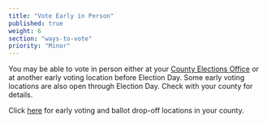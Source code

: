 ```yaml
---
title: "Vote Early in Person"
published: true
weight: 6
section: "ways-to-vote"
priority: "Minor"
---
```


You may be able to vote in person either at your [County Elections Office](http://www.sos.ca.gov/elections/voting-resources/county-elections-offices/) or at another early voting location before Election Day. Some early voting locations are also open through Election Day. Check with your county for details.  

Click [here](http://www.sos.ca.gov/elections/upcoming-elections/statewide-direct-primary-june-5-2018/early-voting-and-vote-mail-drop-locations/) for early voting and ballot drop-off locations in your county.  
